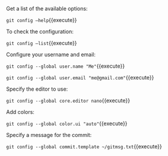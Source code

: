 Get a list of the available options:

`git config –help`{{execute}}

To check the configuration:

`git config –list`{{execute}}

Configure your username and email:

`git config --global user.name "Me"`{{execute}}

`git config --global user.email "me@gmail.com"`{{execute}}

Specify the editor to use:

`git config --global core.editor nano`{{execute}}

Add colors:

`git config --global color.ui "auto"`{{execute}}

Specify a message for the commit:

`git config --global commit.template ~/gitmsg.txt`{{execute}}
